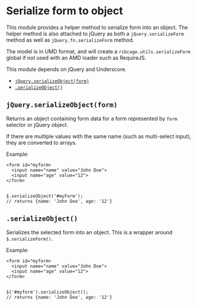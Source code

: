 # <a name="serialize-form-to-object">Serialize form to object</a>

This module provides a helper method to serialize form into an object. The
helper method is also attached to jQuery as both a `jQuery.serializeForm`
method as well as `jQuery.fn.serializeForm` method.

The model is in UMD format, and will create a `ribcage.utils.serializeForm`
global if not used with an AMD loader such as RequireJS.

This module depends on jQuery and Underscore.

 + [`jQuery.serializeObject(form)`](#jquery-serializeobject-form)
 + [`.serializeObject()`](#serializeobject)


## <a name="jquery-serializeobject-form">`jQuery.serializeObject(form)`</a>

Returns an object containing form data for a form represented by `form`
selector or jQuery object.

If there are multiple values with the same name (such as multi-select input),
they are converted to arrays.

Example:

    <form id="myform>
      <input name="name" value="John Doe">
      <input name="age" value="12">
    </form>


    $.serializeObject('#myForm');
    // returns {name: 'John Doe', age: '12'}


## <a name="serializeobject">`.serializeObject()`</a>

Serializes the selected form into an object. This is a wrapper around
`$.serializeForm()`.

Example:

    <form id="myform>
      <input name="name" value="John Doe">
      <input name="age" value="12">
    </form>


    $('#myform').serializeObject();
    // returns {name: 'John Doe', age: '12'}
